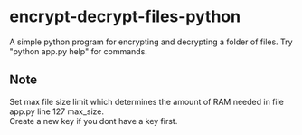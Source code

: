# encrypt-decrypt-files-python
A simple python program for encrypting and decrypting a folder of files.
Try "python app.py help" for commands. 


## Note
Set max file size limit which determines the amount of RAM needed in file app.py line 127 max_size.\
Create a new key if you dont have a key first.
